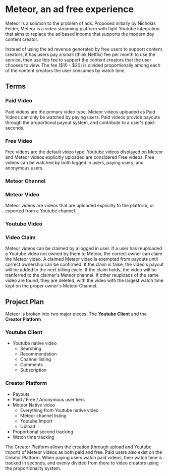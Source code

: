 # Meteor, an ad free experience

Meteor is a solution to the problem of ads.  Proposed initially by Nicholas Feider, Meteor is a video streaming platform with tight Youtube integration that aims to replace the ad based income that supports the modern day content creator.  

Instead of using the ad revenue generated by free users to support content creators, it has users pay a small (think Netflix) fee per month to use the service, then use this fee to support the content creators that the user chooses to view.  The fee ($10 - $20) is divided proportionally among each of the content creators the user consumes by watch time.

## Terms

### Paid Video

Paid videos are the primary video type.  Meteor videos uploaded as Paid Videos can only be watched by paying users.  Paid videos provide payouts through the proportional payout system, and contribute to a user's paid-seconds.

### Free Video

Free videos are the default video type.  Youtube videos displayed on Meteor and Meteor videos explicitly uploaded are considered Free videos.  Free videos can be watched by both logged in users, paying users, and anonymous users. 

### Meteor Channel

### Meteor Video

Meteor videos are videos that are uploaded explicitly to the platform, or exported from a Youtube channel.

### Youtube Video

### Video Claim

Meteor videos can be claimed by a logged in user.  If a user has reuploaded a Youtube video not owned by them to Meteor, the correct owner can claim the Meteor video.  A claimed Meteor video is exempted from payouts until correct ownership can be confirmed.  If the claim is false, the video's payout will be added to the next billing cycle.  If the claim holds, the video will be tranferred to the claimer's Meteor channel.  If other reuploads of the same video are found, they are deleted, with the video with the largest watch time kept on the proper owner's Meteor Channel.

## Project Plan

Meteor is broken into two major pieces: The **Youtube Client** and the **Creator Platform**

### Youtube Client

* Youtube native video
    * Searching
    * Recommendation
    * Channel listing
    * Comments
    * Subscription

### Creator Platform

* Payouts
* Paid / Free / Anonymous user tiers
* Meteor Native video
    * Everything from Youtube native video
    * Meteor channel listing
    * Youtube Import
    * Upload
* Proportional second tracking 
* Watch time tracking

The Creator Platform allows the creation (through upload and Youtube import) of Meteor videos as both paid and free.  Paid users also exist on the Creator Platform.  When paying users watch paid videos, their watch time is tracked in seconds, and evenly divided from there to video creators using the proportionality system.